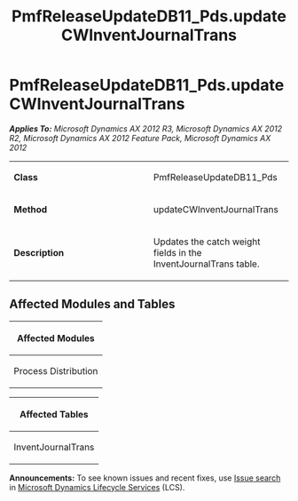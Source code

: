 ﻿---
title: PmfReleaseUpdateDB11_Pds.updateCWInventJournalTrans
TOCTitle: PmfReleaseUpdateDB11_Pds.updateCWInventJournalTrans
ms:assetid: 995ef5ad-56e1-aea3-3de3-130643e6bf66
ms:mtpsurl: https://msdn.microsoft.com/en-us/library/JJ686268(v=AX.60)
ms:contentKeyID: 49709971
ms.date: 05/18/2015
mtps_version: v=AX.60
---

# PmfReleaseUpdateDB11\_Pds.updateCWInventJournalTrans 


_**Applies To:** Microsoft Dynamics AX 2012 R3, Microsoft Dynamics AX 2012 R2, Microsoft Dynamics AX 2012 Feature Pack, Microsoft Dynamics AX 2012_

<table>
<colgroup>
<col style="width: 50%" />
<col style="width: 50%" />
</colgroup>
<tbody>
<tr class="odd">
<td><p><strong>Class</strong></p></td>
<td><p>PmfReleaseUpdateDB11_Pds</p></td>
</tr>
<tr class="even">
<td><p><strong>Method</strong></p></td>
<td><p>updateCWInventJournalTrans</p></td>
</tr>
<tr class="odd">
<td><p><strong>Description</strong></p></td>
<td><p>Updates the catch weight fields in the InventJournalTrans table.</p></td>
</tr>
</tbody>
</table>


## Affected Modules and Tables

<table>
<colgroup>
<col style="width: 100%" />
</colgroup>
<thead>
<tr class="header">
<th><p>Affected Modules</p></th>
</tr>
</thead>
<tbody>
<tr class="odd">
<td><p>Process Distribution</p></td>
</tr>
</tbody>
</table>


<table>
<colgroup>
<col style="width: 100%" />
</colgroup>
<thead>
<tr class="header">
<th><p>Affected Tables</p></th>
</tr>
</thead>
<tbody>
<tr class="odd">
<td><p>InventJournalTrans</p></td>
</tr>
</tbody>
</table>

  
**Announcements:** To see known issues and recent fixes, use [Issue search](http://go.microsoft.com/fwlink/?linkid=389258) in [Microsoft Dynamics Lifecycle Services](http://go.microsoft.com/fwlink/?linkid=306505) (LCS).

